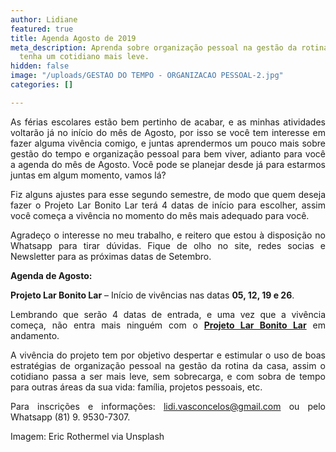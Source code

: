 ```yaml
---
author: Lidiane
featured: true
title: Agenda Agosto de 2019
meta_description: Aprenda sobre organização pessoal na gestão da rotina da casa, e
  tenha um cotidiano mais leve.
hidden: false
image: "/uploads/GESTAO DO TEMPO - ORGANIZACAO PESSOAL-2.jpg"
categories: []

---
```

<p align="justify">As férias escolares estão bem pertinho de acabar, e as minhas atividades voltarão já no início do mês de Agosto, por isso se você tem interesse em fazer alguma vivência comigo, e juntas aprendermos um pouco mais sobre gestão do tempo e organização pessoal para bem viver, adianto para você a agenda do mês de Agosto. Você pode se planejar desde já para estarmos juntas em algum momento, vamos lá?</p>

<p align="justify">Fiz alguns ajustes para esse segundo semestre, de modo que quem deseja fazer o Projeto Lar Bonito Lar terá 4 datas de início para escolher, assim você começa a vivência no momento do mês mais adequado para você.</p>

<p align="justify">Agradeço o interesse no meu trabalho, e reitero que estou à disposição no Whatsapp para tirar dúvidas. Fique de olho no site, redes socias e Newsletter para as próximas datas de Setembro.</p>

<p align="justify"><strong>Agenda de Agosto:</strong></p>

<p align="justify"><strong>Projeto Lar Bonito Lar</strong> – Início de vivências nas datas <strong>05, 12, 19 e 26</strong>.</p>

<p align="justify">Lembrando que serão 4 datas de entrada, e uma vez que a vivência começa, não entra mais ninguém com o <strong><a href="[https://www.lidianevasconcelos.com/Projeto-Lar-Bonito-Lar/](https://www.lidianevasconcelos.com/Projeto-Lar-Bonito-Lar/ "https://www.lidianevasconcelos.com/Projeto-Lar-Bonito-Lar/")" target="_blank">Projeto Lar Bonito Lar</a></strong> em andamento.</p>

<p align="justify">A vivência do projeto tem por objetivo despertar e estimular o uso de boas estratégias de organização pessoal na gestão da rotina da casa, assim o cotidiano passa a ser mais leve, sem sobrecarga, e com sobra de tempo para outras áreas da sua vida: família, projetos pessoais, etc.</p>

<p align="justify">Para inscrições e informações: <a href="mailto:lidi.vasconcelos@gmail.com">lidi.vasconcelos@gmail.com</a> ou pelo Whatsapp (81) 9. 9530-7307.</p>

<p align="justify">Imagem: Eric Rothermel via Unsplash</p>